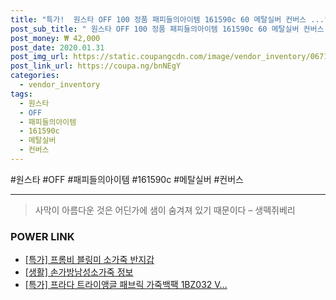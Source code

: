 ```yaml
--- 
title: "특가!  원스타 OFF 100 정품 패피들의아이템 161590c 60 메탈실버 컨버스 ..." 
post_sub_title: " 원스타 OFF 100 정품 패피들의아이템 161590c 60 메탈실버 컨버스 로우 염소가죽" 
post_money: ₩ 42,000 
post_date: 2020.01.31 
post_img_url: https://static.coupangcdn.com/image/vendor_inventory/0671/b60ead2a4f8b40ab11c090c30d3956dabf4b841c2f3bdea35034a3f6ec81.jpg 
post_link_url: https://coupa.ng/bnNEgY 
categories: 
  - vendor_inventory 
tags: 
  - 원스타 
  - OFF 
  - 패피들의아이템 
  - 161590c 
  - 메탈실버 
  - 컨버스 
--- 
```

  #원스타 #OFF #패피들의아이템 #161590c #메탈실버 #컨버스 
<hr> 

> 사막이 아름다운 것은 어딘가에 샘이 숨겨져 있기 때문이다 – 생떽쥐베리 


### POWER LINK

* <a href="https://blog.naver.com/an0733/221785839156" target="_blank">[특가] 프롬비 블링미 소가죽 반지갑</a>
* <a href="https://blog.naver.com/santokki14/221770885762" target="_blank"> [생활] 손가방남성소가죽 정보 </a>
* <a href="https://blog.naver.com/an0733/221788100395" target="_blank">[특가] 프라다 트라이앵글 패브릭 가죽백팩 1BZ032 V...</a>
